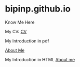 # bipinp.github.io
Know Me Here


My CV:
[CV](CV.pdf)


My Introduction in pdf

[About Me](AboutMe.pdf)

My Introduction in HTML
[About me](Intro.html)

